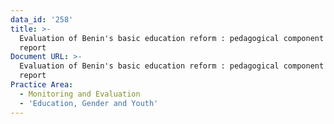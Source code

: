 ```yaml
---
data_id: '258'
title: >-
  Evaluation of Benin's basic education reform : pedagogical component -- final
  report
Document URL: >-
  Evaluation of Benin's basic education reform : pedagogical component -- final
  report
Practice Area:
  - Monitoring and Evaluation
  - 'Education, Gender and Youth'
---
```

